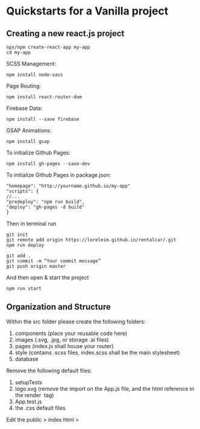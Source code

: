 # Quickstarts for a Vanilla project

## Creating a new react.js project

```
npx/npm create-react-app my-app
cd my-app
```
SCSS Management:

```
npm install node-sass
```
Page Routing:
```
npm install react-router-dom
```
Firebase Data:
```
npm install --save firebase
```
GSAP Animations:
```
npm install gsap
```
To initialize Github Pages:
```
npm install gh-pages --save-dev
```
To initialize Github Pages in package.json: 
```
"homepage": "http://yourname.github.io/my-app"
"scripts": {
//...
"predeploy": "npm run build",
"deploy": "gh-pages -d build"
}
```
Then in terminal run 
```
git init
git remote add origin https://loreleim.github.io/rentalcar/.git
npm run deploy

```
```
git add .
git commit -m “Your commit message”
git push origin master
```
And then open & start the project
```
npm run start
```

## Organization and Structure

Within the src folder please create the following folders:

1. components (place your reusable code here)
2. images (.svg, .jpg, or storage .ai files)
3. pages (index.js shall house your router)
4. style (contains .scss files, index.scss shall be the main stylesheet)
5. database

Remove the following default files:

1. setupTests
2. logo.svg (remove the import on the App.js file, and the html reference in the render <img> tag)
3. App.test.js
4. the .css default files

Edit the public > index.html > <title> and <meta description content="">
  
## Add the Following Files

1. style > index.scss
2. style > variables.scss
3. pages > index.js
4. pages > home directory > index.js & index.module.scss
5. database > index.js

## database > index.js
```
class Database {
  constructor() {
    this.workData = {
      SketchArray: [
        {
          name: "CDL Mockups",
          medium: "Adobe XD",
          image: require("../images/cdlmockup-thumb.jpg"),
          link: "page",
          description: "this is a mockup for blank",
        },
        {
          name: "Envisioning Justice",
          medium: "Adobe XD",
          image: require("../images/cdlmockup-thumb.jpg"),
          link: "page",
          description: "this is a mockup for blank",
        },
        {
          name: "Print Dashboard",
          medium: "Post Its",
          image: require("../images/cdlmockup-thumb.jpg"),
          link: "page",
          description: "this is a mockup for blank",
        },
      ],
      UXArray: [
        {
          name: "The Bus Hawai'i",
          medium: "Case Study",
          image: require("../images/cdlmockup-thumb.jpg"),
          link: "page",
          description: "this is a mockup for blank",
        },
        {
          name: "Transit Data",
          medium: "Research",
          image: require("../images/cdlmockup-thumb.jpg"),
          link: "page",
          description: "this is a mockup for blank",
        },
      ],
      ProgArray: [
        {
          name: "Print Dashboard",
          medium: "React & Firebase",
          image: require("../images/cdlmockup-thumb.jpg"),
          link: "page",
          description: "this is a mockup for blank",
        },
        {
          name: "DaBus Hawai'i",
          medium: "React, Firebase & TheBus API",
          image: require("../images/cdlmockup-thumb.jpg"),
          link: "page",
          description: "this is a mockup for blank",
        },
        {
          name: "Passion to Purpose",
          medium: "React.js",
          image: require("../images/cdlmockup-thumb.jpg"),
          link: "page",
          description: "this is a mockup for blank",
        },
      ],
    };
    this.projects = {
      Featured: [
        {
          name: "Rebrand",
          collab: "Convergence Design Lab",
          image: require("../images/cdlmockup-thumb.jpg"),
          link: "page",
        },
        {
          name: "Passion to Purpose",
          collab: "Convergence Design Lab",
          image: require("../images/cdlmockup-thumb.jpg"),
          link: "page",
        },
        {
          name: "Equity Framework",
          collab: "Chicago Public Schools",
          image: require("../images/cdlmockup-thumb.jpg"),
          link: "page",
        },
        {
          name: "Da Bus",
          collab: "The Bus Hawai'i",
          image: require("../images/cdlmockup-thumb.jpg"),
          link: "page",
        },
        {
          name: "Nettiquette Game",
          collab: "Augmented Reality",
          image: require("../images/cdlmockup-thumb.jpg"),
          link: "page",
        },
      ],
    };
  }
}

const store = new Database();
export default store;
```

## style > index.scss

```
@import "./variables.scss";
@import url("https://use.typekit.net/mfe7wjt.css"); //the font you want to use
* {
  margin: 0;
  padding: 0;
  box-sizing: border-box;
}
```

## style > variables.scss

```
$primary: #00fff5;
$secondary: #ff5de0;
$color: #1e1e1e;
$color: #292929;
```

## home > index.js
```
import React from "react";
import style from "./index.module.scss";

class Home extends React.Component {

  constructor(props) {
    super();
    this.state = {
      string: "",
      int: 0,
      array: [],
      userInput: "",
    };
  }

  handleChange = (e) => {
    this.setState({ searchItem: e.target.value });
    console.log(this.state.searchItem);
  };

  render() {
    return (
      <body className={style.mainContainer}>
        <section>
          <h1>Hello</h1>

          <input
            type="text"
            name={"userInput"}
            onChange={this.handleChange}
          ></input>
          <label>Placeholder</label>
        </section>
      </body>
    );
  }
}

export default Home;
```

## home > index.module.scss
```
@import "../../style/variables.scss";

/*Media Queries*/
/* Larger than tablet (also point when grid becomes active) */
@media (min-width: 550px) {
}

/* Larger than tablet */
@media (min-width: 750px) {
}

/* Larger than desktop */
@media (min-width: 1000px) {
}

/* Larger than Desktop HD */
@media (min-width: 1200px) {
}

/* For TV Screens & Projectors */
@media (min-width: 2000px) {
}
```

## App.js
```
import React, { Component } from "react";
import {
  BrowserRouter as Router,
  Switch,
  Route,
  withRouter,
} from "react-router-dom";
import style from "./style/index.scss";
import Home from "./pages/home";

const App = withRouter(
  class App extends Component {
    constructor(props) {
      super(props);
      this.state = {
      };
    }

    render() {
      return (
        <div className={style.mainContainer}>
            <Switch>
              <Route path="/" exact component={Home}></Route>
            </Switch>
        </div>
      );
    }
  }
);

class RoutedApp extends Component {
  render() {
    return (
      <Router basename="/printerapi">
        <App />
      </Router>
    );
  }
}

export default RoutedApp;
```

## Maps for local arrays 
```
{this.state.todo.map((item) => (<div key={item}>{item}</div>))}
```

## Submitting Forms 
```
  submit = (e) => {
    e.preventDefault();
    document.getElementById("todo").value = "";
    if (!this.state.userInput) {
      this.setState({ showError: true });
    } else {
      this.setState({
        showError: false,
        todo: [...this.state.todo, this.state.userInput],
      });
    }
  };
```

